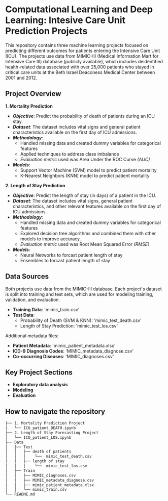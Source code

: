 # Computational Learning and Deep Learning: Intesive Care Unit Prediction Projects 

This repository contains three machine learning projects focused on predicting different outcomes for patients entering the Intensive Care Unit (ICU). The projects use data from MIMIC-III (Medical Information Mart for Intensive Care III) database (publicly available), which includes deidentified health-related data associated with over 25,000 patients who stayed in critical care units at the Beth Israel Deaconess Medical Center between 2001 and 2012. 

## Project Overview 
**1. Mortality Prediction** 
- ***Objective***: Predict the probability of death of patients during an ICU stay.
- ***Dataset***: The dataset includes vital signs and general patient characteristics available on the first day of ICU admissions. 
- ***Methodology***:
    - Handled missing data and created dummy variables for categorical features
    - Applied techniques to address class imbalance
    - *Evaluation metric* used was Area Under the ROC Curve *(AUC)*
- ***Models***:
    - Support Vector Machine (SVM) model to predict patient mortality
    - K-Nearest Neighbors (KNN) model to predict patient mortality

**2. Length of Stay Prediction** 
- ***Objective***: Predict the length of stay (in days) of a patient in the ICU.
- ***Dataset***: The dataset includes vital signs, general patient characteristics, and other relevant features available on the first day of ICU admissions. 
- ***Methodology***:
    - Handled missing data and created dummy variables for categorical features
    - Explored decision tree algorithms and combined them with other models to improve accuracy.
    - *Evaluation metric* used was Root Mean Squared Error *(RMSE)* 
- ***Models***:
    - Neural Networks to forcast patient length of stay 
    - Ensembles to forcast patient length of stay
## Data Sources 

Both projects use data from the MIMIC-III database. Each project's dataset is split into training and test sets, which are used for modeling training, validation, and evaluation. 

- **Training Data**: 'mimic_train.csv'
- **Test Data**:
    - Probability of Death (SVM & KNN): 'mimic_test_death.csv'
    - Length of Stay Prediction: 'mimic_test_los.csv'
      
Additional metadata files:
- **Patient Metadata**: 'mimic_patient_metadata.xlsx'
- **ICD-9 Diagnosis Codes**: 'MIMIC_metadata_diagnose.csv'
- **Co-occurring Diseases**: 'MIMIC_diagnoses.csv' 

## Key Project Sections 
- **Exploratory data analysis**
- **Modeling**
- **Evaluation**


## How to navigate the repository
```bash 
├── 1. Mortality Prediction Project
│   └── ICU_patient_DEATH.ipynb
├── 2. Length of Stay Forecasting Project 
│   └── ICU_patient_LOS.ipynb
├── Data
│   ├── Test
│   │   ├── death of patients
│   │   │    └──  mimic_test_death.csv
│   │   ├── length of stay
│   │   │    └──  mimic_test_los.csv
│   ├── Train
│   │   ├── MIMIC_diagnoses.csv
│   │   ├── MIMIC_metadata_diagnose.csv
│   │   ├── mimic_patient_metadata.xlsx
│   │   └── mimic_train.csv
└── README.md
``` 
